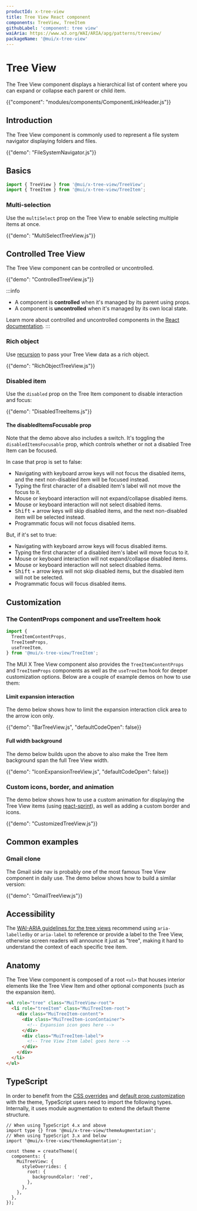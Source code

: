 ```yaml
---
productId: x-tree-view
title: Tree View React component
components: TreeView, TreeItem
githubLabel: 'component: tree view'
waiAria: https://www.w3.org/WAI/ARIA/apg/patterns/treeview/
packageName: '@mui/x-tree-view'
---
```


# Tree View

<p class="description">The Tree View component displays a hierarchical list of content where you can expand or collapse each parent or child item.</p>

{{"component": "modules/components/ComponentLinkHeader.js"}}

## Introduction

The Tree View component is commonly used to represent a file system navigator displaying folders and files.

{{"demo": "FileSystemNavigator.js"}}

## Basics

```jsx
import { TreeView } from '@mui/x-tree-view/TreeView';
import { TreeItem } from '@mui/x-tree-view/TreeItem';
```

### Multi-selection

Use the `multiSelect` prop on the Tree View to enable selecting multiple items at once.

{{"demo": "MultiSelectTreeView.js"}}

## Controlled Tree View

The Tree View component can be controlled or uncontrolled.

{{"demo": "ControlledTreeView.js"}}

:::info

- A component is **controlled** when it's managed by its parent using props.
- A component is **uncontrolled** when it's managed by its own local state.

Learn more about controlled and uncontrolled components in the [React documentation](https://react.dev/learn/sharing-state-between-components#controlled-and-uncontrolled-components).
:::

### Rich object

Use [recursion](https://developer.mozilla.org/en-US/docs/Glossary/Recursion) to pass your Tree View data as a rich object.

{{"demo": "RichObjectTreeView.js"}}

### Disabled item

Use the `disabled` prop on the Tree Item component to disable interaction and focus:

{{"demo": "DisabledTreeItems.js"}}

#### The disabledItemsFocusable prop

Note that the demo above also includes a switch.
It's toggling the `disabledItemsFocusable` prop, which controls whether or not a disabled Tree Item can be focused.

In case that prop is set to false:

- Navigating with keyboard arrow keys will not focus the disabled items, and the next non-disabled item will be focused instead.
- Typing the first character of a disabled item's label will not move the focus to it.
- Mouse or keyboard interaction will not expand/collapse disabled items.
- Mouse or keyboard interaction will not select disabled items.
- <kbd class="key">Shift</kbd> + arrow keys will skip disabled items, and the next non-disabled item will be selected instead.
- Programmatic focus will not focus disabled items.

But, if it's set to true:

- Navigating with keyboard arrow keys will focus disabled items.
- Typing the first character of a disabled item's label will move focus to it.
- Mouse or keyboard interaction will not expand/collapse disabled items.
- Mouse or keyboard interaction will not select disabled items.
- <kbd class="key">Shift</kbd> + arrow keys will not skip disabled items, but the disabled item will not be selected.
- Programmatic focus will focus disabled items.

## Customization

### The ContentProps component and useTreeItem hook

```jsx
import {
  TreeItemContentProps,
  TreeItemProps,
  useTreeItem,
} from '@mui/x-tree-view/TreeItem';
```

The MUI X Tree View component also provides the `TreeItemContentProps` and `TreeItemProps` components as well as the `useTreeItem` hook for deeper customization options.
Below are a couple of example demos on how to use them:

#### Limit expansion interaction

The demo below shows how to limit the expansion interaction click area to the arrow icon only.

{{"demo": "BarTreeView.js", "defaultCodeOpen": false}}

#### Full width background

The demo below builds upon the above to also make the Tree Item background span the full Tree View width.

{{"demo": "IconExpansionTreeView.js", "defaultCodeOpen": false}}

### Custom icons, border, and animation

The demo below shows how to use a custom animation for displaying the Tree View items (using [react-sprint](https://www.react-spring.dev/)), as well as adding a custom border and icons.

{{"demo": "CustomizedTreeView.js"}}

## Common examples

### Gmail clone

The Gmail side nav is probably one of the most famous Tree View component in daily use.
The demo below shows how to build a similar version:

{{"demo": "GmailTreeView.js"}}

## Accessibility

The [WAI-ARIA guidelines for the tree views](https://www.w3.org/WAI/ARIA/apg/patterns/treeview/) recommend using `aria-labelledby` or `aria-label` to reference or provide a label to the Tree View, otherwise screen readers will announce it just as "tree", making it hard to understand the context of each specific tree item.

## Anatomy

The Tree View component is composed of a root `<ul>` that houses interior elements like the Tree View Item and other optional components (such as the expansion item).

```html
<ul role="tree" class="MuiTreeView-root">
  <li role="treeItem" class="MuiTreeItem-root">
    <div class="MuiTreeItem-content">
      <div class="MuiTreeItem-iconContainer">
        <!-- Expansion icon goes here -->
      </div>
      <div class="MuiTreeItem-label">
        <!-- Tree View Item label goes here -->
      </div>
    </div>
  </li>
</ul>
```

## TypeScript

In order to benefit from the [CSS overrides](/material-ui/customization/theme-components/#theme-style-overrides) and [default prop customization](/material-ui/customization/theme-components/#theme-default-props) with the theme, TypeScript users need to import the following types.
Internally, it uses module augmentation to extend the default theme structure.

```tsx
// When using TypeScript 4.x and above
import type {} from '@mui/x-tree-view/themeAugmentation';
// When using TypeScript 3.x and below
import '@mui/x-tree-view/themeAugmentation';

const theme = createTheme({
  components: {
    MuiTreeView: {
      styleOverrides: {
        root: {
          backgroundColor: 'red',
        },
      },
    },
  },
});
```
